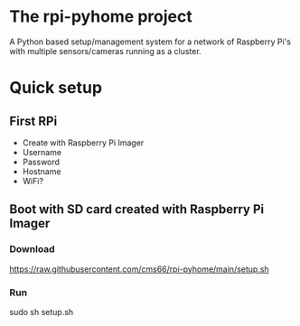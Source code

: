 # The rpi-pyhome project
A Python based setup/management system for a network of Raspberry Pi's with multiple sensors/cameras running as a cluster.

# Quick setup
## First RPi
 - Create with Raspberry Pi Imager
 - Username
 - Password
 - Hostname
 - WiFi?
## Boot with SD card created with Raspberry Pi Imager
###  Download

https://raw.githubusercontent.com/cms66/rpi-pyhome/main/setup.sh

### Run

sudo sh setup.sh
